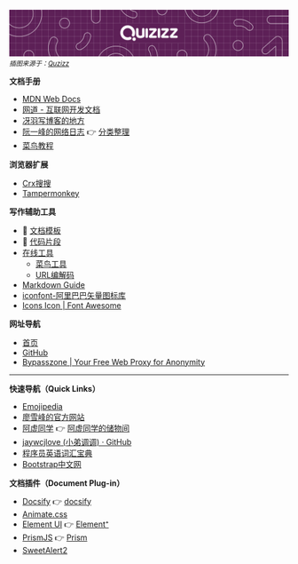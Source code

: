 ![](../_media/725a2733193942518c254a7eb15e61feeb01fde0e2b051a9168e9c080263d2c6.jpg)
<small>*插图来源于：[Quzizz](https://quizizz.com/?lng=zh-CN)*</small>

**文档手册**


- [MDN Web Docs](https://developer.mozilla.org/zh-CN/)
- [网道 - 互联网开发文档](https://wangdoc.com/)
- [冴羽写博客的地方](https://github.com/mqyqingfeng/Blog)
- [阮一峰的网络日志](http://www.ruanyifeng.com/blog/) 👉 [分类整理](home/book.md#阮一峰的网络日志)
- [菜鸟教程](https://www.runoob.com/)

**浏览器扩展**

- [Crx搜搜](https://www.crxsoso.com/)
- [Tampermonkey](os/tools/browser-extensions.md#tampermonkey)

**写作辅助工具**
- 👏 [文档模板](home/document-template.md)
- 📄 [代码片段](snippets/README.md)
- [在线工具](os/tools/online.md)
  - [菜鸟工具](https://c.runoob.com/)
  - [URL编解码](https://tool.browser.qq.com/urlencode.html)
- [Markdown Guide](https://www.markdownguide.org/)
- [iconfont-阿里巴巴矢量图标库](https://www.iconfont.cn/)
- [Icons Icon | Font Awesome](https://fontawesome.com/v6/icons/)

**网址导航**

- [首页](README.md)
- [GitHub](https://github.com/)
- [Bypasszone | Your Free Web Proxy for Anonymity](https://bypasszone.net/)

------

**快速导航（Quick Links）**

- [Emojipedia](https://emojipedia.org/)
- [廖雪峰的官方网站](https://www.liaoxuefeng.com/)
- [阿虚同学](os/tools/search.md#阿虚同学) 👉 [阿虚同学的储物间](https://axutongxue.com/)
- [jaywcjlove (小弟调调\) · GitHub](https://github.com/jaywcjlove)
- [程序员英语词汇宝典](https://learn-english.dev/)
- [Bootstrap中文网](https://www.bootcss.com/)

**文档插件（Document Plug-in）**

- [Docsify](os/tools/docsify.md) 👉 [docsify](https://docsify.js.org/#/)
- [Animate.css](https://animate.style/)
- [Element UI](开发框架/README.md#Element-UI-🔥) 👉 [Element⁺](https://element-plus.gitee.io/zh-CN/)
- [PrismJS](开发框架/javascript-plugins.md#prismjs) 👉 [Prism](https://prismjs.com/index.html)
- [SweetAlert2](https://sweetalert2.github.io/)
